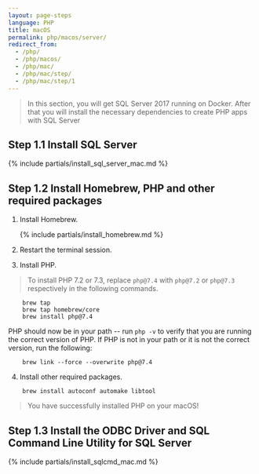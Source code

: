 ```yaml
---
layout: page-steps
language: PHP
title: macOS
permalink: php/macos/server/
redirect_from:
  - /php/
  - /php/macos/
  - /php/mac/
  - /php/mac/step/
  - /php/mac/step/1
---
```


> In this section, you will get SQL Server 2017 running on Docker. After that you will install the necessary dependencies to create PHP apps with SQL Server

## Step 1.1 Install SQL Server

{% include partials/install_sql_server_mac.md %}

## Step 1.2 Install Homebrew, PHP and other required packages

1. Install Homebrew.

    {% include partials/install_homebrew.md %}

2. Restart the terminal session.

3. Install PHP.

> To install PHP 7.2 or 7.3, replace `php@7.4` with `php@7.2` or `php@7.3` respectively in the following commands.

```terminal
    brew tap 
    brew tap homebrew/core
    brew install php@7.4
```

PHP should now be in your path -- run `php -v` to verify that you are running the correct version of PHP. If PHP is not in your path or it is not the correct version, run the following:

```terminal
    brew link --force --overwrite php@7.4
```

4. Install other required packages.

```terminal
    brew install autoconf automake libtool
```

> You have successfully installed PHP on your macOS!

## Step 1.3 Install the ODBC Driver and SQL Command Line Utility for SQL Server

{% include partials/install_sqlcmd_mac.md %}
